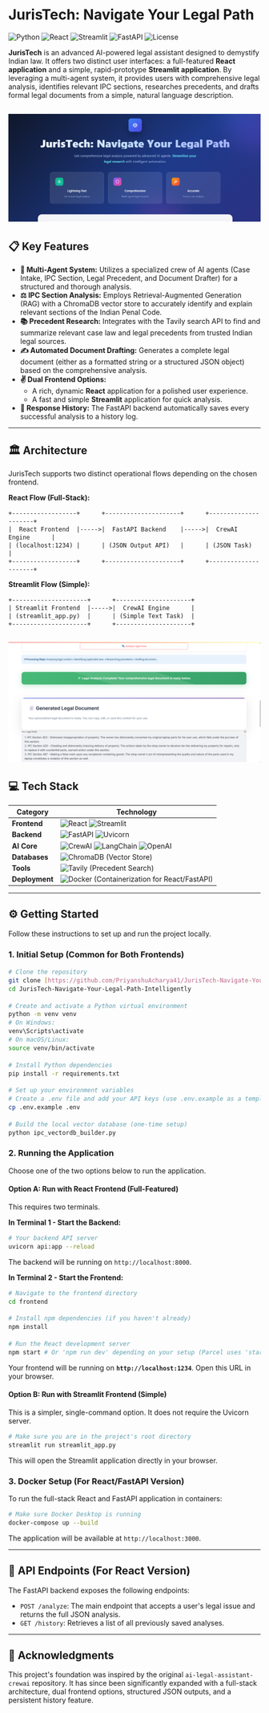 # JurisTech: Navigate Your Legal Path

![Python](https://img.shields.io/badge/Python-3.11-3776AB?style=for-the-badge&logo=python)
![React](https://img.shields.io/badge/React-18-61DAFB?style=for-the-badge&logo=react)
![Streamlit](https://img.shields.io/badge/Streamlit-1.35-FF4B4B?style=for-the-badge&logo=streamlit)
![FastAPI](https://img.shields.io/badge/FastAPI-0.100-009688?style=for-the-badge&logo=fastapi)
![License](https://img.shields.io/badge/License-MIT-yellow.svg?style=for-the-badge)

**JurisTech** is an advanced AI-powered legal assistant designed to demystify Indian law. It offers two distinct user interfaces: a full-featured **React application** and a simple, rapid-prototype **Streamlit application**. By leveraging a multi-agent system, it provides users with comprehensive legal analysis, identifies relevant IPC sections, researches precedents, and drafts formal legal documents from a simple, natural language description.

![view](./error.png)
---

## 📋 Key Features

* **🤖 Multi-Agent System:** Utilizes a specialized crew of AI agents (Case Intake, IPC Section, Legal Precedent, and Document Drafter) for a structured and thorough analysis.
* **⚖️ IPC Section Analysis:** Employs Retrieval-Augmented Generation (RAG) with a ChromaDB vector store to accurately identify and explain relevant sections of the Indian Penal Code.
* **📚 Precedent Research:** Integrates with the Tavily search API to find and summarize relevant case law and legal precedents from trusted Indian legal sources.
* **✍️ Automated Document Drafting:** Generates a complete legal document (either as a formatted string or a structured JSON object) based on the comprehensive analysis.
* **✌️ Dual Frontend Options:**
    * A rich, dynamic **React** application for a polished user experience.
    * A fast and simple **Streamlit** application for quick analysis.
* **📜 Response History:** The FastAPI backend automatically saves every successful analysis to a history log.

---

## 🏛️ Architecture

JurisTech supports two distinct operational flows depending on the chosen frontend.

**React Flow (Full-Stack):**
```
+------------------+      +---------------------+      +---------------------+
|  React Frontend  |----->|  FastAPI Backend    |----->|  CrewAI Engine      |
| (localhost:1234) |      | (JSON Output API)   |      | (JSON Task)         |
+------------------+      +---------------------+      +---------------------+
```

**Streamlit Flow (Simple):**
```
+---------------------+      +---------------------+
| Streamlit Frontend  |----->|  CrewAI Engine      |
| (streamlit_app.py)  |      | (Simple Text Task)  |
+---------------------+      +---------------------+
```
![view](./result.png)
---

## 💻 Tech Stack

| Category     | Technology                                                                                                                                                                                                                         |
|--------------|------------------------------------------------------------------------------------------------------------------------------------------------------------------------------------------------------------------------------------|
| **Frontend** | ![React](https://img.shields.io/badge/-React-61DAFB?style=flat-square&logo=react) ![Streamlit](https://img.shields.io/badge/-Streamlit-FF4B4B?style=flat-square&logo=streamlit) |
| **Backend** | ![FastAPI](https://img.shields.io/badge/-FastAPI-009688?style=flat-square&logo=fastapi) ![Uvicorn](https://img.shields.io/badge/-Uvicorn-ff4081?style=flat-square)                                                                   |
| **AI Core** | ![CrewAI](https://img.shields.io/badge/-CrewAI-orange?style=flat-square) ![LangChain](https://img.shields.io/badge/-LangChain-8A2BE2?style=flat-square) ![OpenAI](https://img.shields.io/badge/-OpenAI-412991?style=flat-square&logo=openai) |
| **Databases**| ![ChromaDB](https://img.shields.io/badge/-ChromaDB-6E44FF?style=flat-square) (Vector Store)                                                                                                                                          |
| **Tools** | ![Tavily](https://img.shields.io/badge/-Tavily_API-blue?style=flat-square) (Precedent Search)                                                                                                                                         |
| **Deployment**| ![Docker](https://img.shields.io/badge/-Docker-2496ED?style=flat-square&logo=docker) (Containerization for React/FastAPI)                                                                                                          |

---

## ⚙️ Getting Started

Follow these instructions to set up and run the project locally.

### 1. Initial Setup (Common for Both Frontends)

```bash
# Clone the repository
git clone [https://github.com/PriyanshuAcharya41/JurisTech-Navigate-Your-Legal-Path-Intelligently.git](https://github.com/PriyanshuAcharya41/JurisTech-Navigate-Your-Legal-Path-Intelligently.git)
cd JurisTech-Navigate-Your-Legal-Path-Intelligently

# Create and activate a Python virtual environment
python -m venv venv
# On Windows:
venv\Scripts\activate
# On macOS/Linux:
source venv/bin/activate

# Install Python dependencies
pip install -r requirements.txt

# Set up your environment variables
# Create a .env file and add your API keys (use .env.example as a template)
cp .env.example .env

# Build the local vector database (one-time setup)
python ipc_vectordb_builder.py
```

### 2. Running the Application

Choose one of the two options below to run the application.

#### **Option A: Run with React Frontend (Full-Featured)**

This requires two terminals.

**In Terminal 1 - Start the Backend:**
```bash
# Your backend API server
uvicorn api:app --reload
```
The backend will be running on `http://localhost:8000`.

**In Terminal 2 - Start the Frontend:**
```bash
# Navigate to the frontend directory
cd frontend

# Install npm dependencies (if you haven't already)
npm install

# Run the React development server
npm start # Or 'npm run dev' depending on your setup (Parcel uses 'start')
```
Your frontend will be running on **`http://localhost:1234`**. Open this URL in your browser.

#### **Option B: Run with Streamlit Frontend (Simple)**

This is a simpler, single-command option. It does not require the Uvicorn server.

```bash
# Make sure you are in the project's root directory
streamlit run streamlit_app.py
```
This will open the Streamlit application directly in your browser.

### 3. Docker Setup (For React/FastAPI Version)

To run the full-stack React and FastAPI application in containers:

```bash
# Make sure Docker Desktop is running
docker-compose up --build
```
The application will be available at `http://localhost:3000`.

---

## 🔗 API Endpoints (For React Version)

The FastAPI backend exposes the following endpoints:

* `POST /analyze`: The main endpoint that accepts a user's legal issue and returns the full JSON analysis.
* `GET /history`: Retrieves a list of all previously saved analyses.

---

## 🙏 Acknowledgments

This project's foundation was inspired by the original `ai-legal-assistant-crewai` repository. It has since been significantly expanded with a full-stack architecture, dual frontend options, structured JSON outputs, and a persistent history feature.
